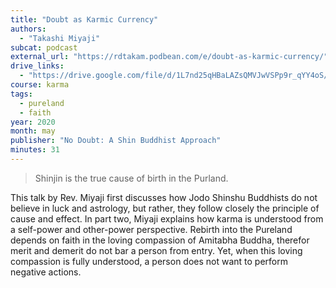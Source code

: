 ```yaml
---
title: "Doubt as Karmic Currency"
authors:
  - "Takashi Miyaji"
subcat: podcast
external_url: "https://rdtakam.podbean.com/e/doubt-as-karmic-currency/"
drive_links:
  - "https://drive.google.com/file/d/1L7nd25qHBaLAZsQMVJwVSPp9r_qYY4oS/view?usp=drive_link"
course: karma
tags:
  - pureland
  - faith
year: 2020
month: may
publisher: "No Doubt: A Shin Buddhist Approach"
minutes: 31
---
```


> Shinjin is the true cause of birth in the Purland.

This talk by Rev. Miyaji first discusses how Jodo Shinshu Buddhists do not believe in luck and astrology, but rather, they follow closely the principle of cause and effect. In part two, Miyaji explains how karma is understood from a self-power and other-power perspective. Rebirth into the Pureland depends on faith in the loving compassion of Amitabha Buddha, therefor merit and demerit do not bar a person from entry. Yet, when this loving compassion is fully understood, a person does not want to perform negative actions. 
